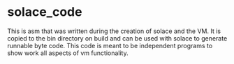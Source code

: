 # solace_code

This is asm that was written during the creation of solace and the VM. It is copied to the bin directory on build and can be used with solace to generate runnable byte code. This code is meant to be independent programs to show work all aspects of vm functionality. 